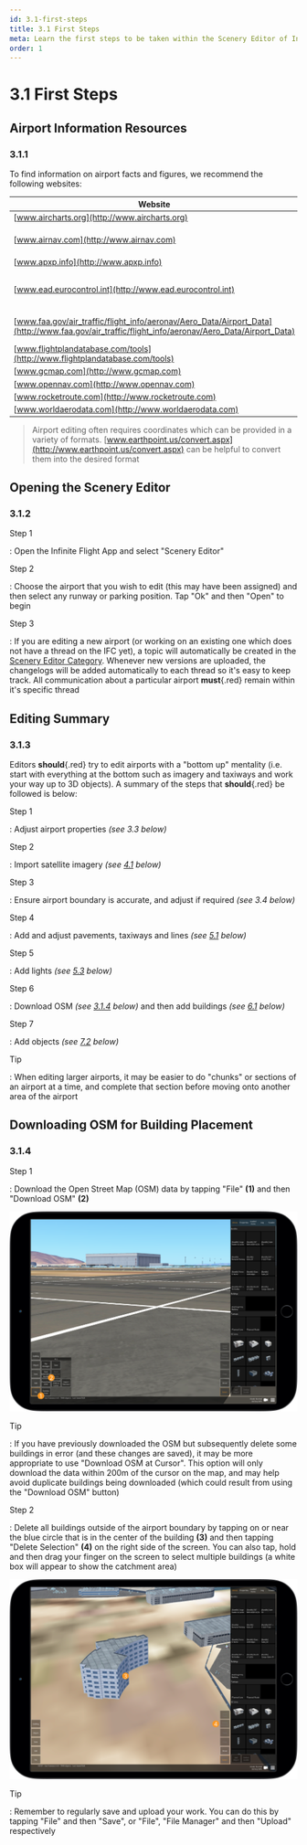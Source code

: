 ```yaml
---
id: 3.1-first-steps
title: 3.1 First Steps
meta: Learn the first steps to be taken within the Scenery Editor of Infinite Flight.
order: 1
---
```




# 3.1 First Steps



## Airport Information Resources

### 3.1.1

To find information on airport facts and figures, we recommend the following websites:



| Website                                                      | Notes                        |
| ------------------------------------------------------------ | ---------------------------- |
| [www.aircharts.org](http://www.aircharts.org)                |                              |
| [www.airnav.com](http://www.airnav.com)                      | US and Canada only           |
| [www.apxp.info](http://www.apxp.info)                        |                              |
| [www.ead.eurocontrol.int](http://www.ead.eurocontrol.int)    | Charts for European airports |
| [www.faa.gov/air_traffic/flight_info/aeronav/Aero_Data/Airport_Data](http://www.faa.gov/air_traffic/flight_info/aeronav/Aero_Data/Airport_Data) | Charts for US airports       |
| [www.flightplandatabase.com/tools](http://www.flightplandatabase.com/tools) |                              |
| [www.gcmap.com](http://www.gcmap.com)                        |                              |
| [www.opennav.com](http://www.opennav.com)                    |                              |
| [www.rocketroute.com](http://www.rocketroute.com)            |                              |
| [www.worldaerodata.com](http://www.worldaerodata.com)        |                              |



> Airport editing often requires coordinates which can be provided in a variety of formats. [www.earthpoint.us/convert.aspx](http://www.earthpoint.us/convert.aspx) can be helpful to convert them into the desired format



## Opening the Scenery Editor

### 3.1.2

Step 1

: Open the Infinite Flight App and select "Scenery Editor"



Step 2

: Choose the airport that you wish to edit (this may have been assigned) and then select any runway or parking position. Tap "Ok" and then "Open" to begin



Step 3

: If you are editing a new airport (or working on an existing one which does not have a thread on the IFC yet), a topic will automatically be created in the [Scenery Editor Category](https://community.infiniteflight.com/c/scenery-editing/47). Whenever new versions are uploaded, the changelogs will be added automatically to each thread so it's easy to keep track. All communication about a particular airport **must**{.red} remain within it's specific thread



## Editing Summary

### 3.1.3

Editors **should**{.red} try to edit airports with a "bottom up" mentality (i.e. start with everything at the bottom such as imagery and taxiways and work your way up to 3D objects). A summary of the steps that **should**{.red} be followed is below:



Step 1

: Adjust airport properties *(see 3.3 below)*



Step 2

: Import satellite imagery *(see [4.1](/guide/scenery-editor-manual/4.-satellite-imagery/4.1-satellite) below)*



Step 3

: Ensure airport boundary is accurate, and adjust if required *(see 3.4 below)*



Step 4

: Add and adjust pavements, taxiways and lines *(see [5.1](/guide/scenery-editor-manual/5.-taxiways-and-pavements/5.1-selection-and-placement) below)*



Step 5

: Add lights *(see [5.3](/guide/scenery-editor-manual/5.-taxiways-and-pavements/5.3-editing-taxiways) below)*



Step 6

: Download OSM *(see [3.1.4](/guide/scenery-editor-manual/3.-getting-started/3.1-first-steps#3.1.4) below)* and then add buildings *(see [6.1](/guide/scenery-editor-manual/6.-buildings-and-facades/6.1-selection-and-placement) below)*



Step 7

: Add objects *(see [7.2](/guide/scenery-editor-manual/7.-objects/7.2-selection-and-placement) below)*



Tip

: When editing larger airports, it may be easier to do "chunks" or sections of an airport at a time, and complete that section before moving onto another area of the airport



## Downloading OSM for Building Placement

### 3.1.4

Step 1

: Download the Open Street Map (OSM) data by tapping "File" **(1)** and then "Download OSM" **(2)**



![Downloading OSM](_images/manual/frames/downloading-osm.png)



Tip

: If you have previously downloaded the OSM but subsequently delete some buildings in error (and these changes are saved), it may be more appropriate to use "Download OSM at Cursor". This option will only download the data within 200m of the cursor on the map, and may help avoid duplicate buildings being downloaded (which could result from using the "Download OSM" button)



Step 2

: Delete all buildings outside of the airport boundary by tapping on or near the blue circle that is in the center of the building **(3)** and then tapping "Delete Selection" **(4)** on the right side of the screen. You can also tap, hold and then drag your finger on the screen to select multiple buildings (a white box will appear to show the catchment area)



![Deleting OSM Buildings](_images/manual/frames/deleting-osm-buildings.png)



Tip

: Remember to regularly save and upload your work. You can do this by tapping "File" and then "Save", or "File", "File Manager" and then "Upload" respectively 
